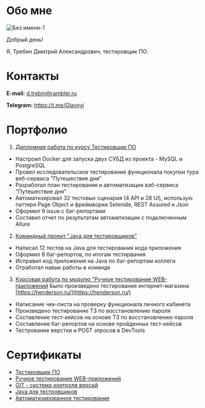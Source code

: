 # Обо мне
![Без имени-1](https://user-images.githubusercontent.com/99739699/196865280-47de04a0-0d77-43bd-b401-d73a6dcfb20f.png)


Добрый день!

Я, Требин Дмитрий Александрович, тестировщик ПО.

# Контакты

**E-mail:** [d.trebin@rambler.ru](mailto:d.trebin@rambler.ru)

**Telegram:** https://t.me/Glavnyi 

# Портфолио

1. [Дипломная работа по курсу Тестировщик ПО](https://github.com/TrebinD/Diplom_JourneyDay)
* Настроил Docker для запуска двух CУБД из проекта - MySQL и PostgreSQL
* Провел исследовательское тестирование функционала покупки тура веб-сервиса "Путешествие дня"
* Разработал план тестирования и автоматизации вэб-сервиса "Путешествие дня"
* Автоматизировал 32 тестовых сценария (4 API и 28 UI), использую паттерн Page Object и фреймворки Selenide, REST Assured и Json
* Оформил 9 issue с баг-репортами
* Составил отчет по результатам автоматизации с подключенным Allure

2. [Командный проект "Java для тестировщиков"](https://github.com/TrebinD/TeamDiplom)
* Написал 12 тестов на Java для тестирования кода приложения
* Оформил 6 баг-репортов, по итогам тестирвания
* Исправил код приложения на Java по баг-репортам коллеги
* Отработал навык работы в команде

3. [Курсовая работа по модулю "Ручное тестирование WEB-приложений](https://docs.google.com/spreadsheets/d/1FCjOs23YzZfVnsY3imJJecxVwGcPKA3fYFAdsadHD-E/edit#gid=0)
 Было произведено тестирование интернет-магазина [https://henderson.ru/](https://henderson.ru/)
* Написание чек-листа на проверку функционала личного кабинета
* Произведено тестирование TЗ по восстановлению пароля
* Составление тест-кейсов на основе ТЗ по восстановлению пароля
* Составление баг-репортов на основе пройденных тест-кейсов
* Тестрование верстки и POST зпросов в DevTools

# Сертификаты

* [Тестировщик ПО](./pdf/Test_PO.pdf)
* [Ручное тестирование WEB-приложений](./pdf/Manual_Test.pdf)
* [GIT - система контроля версий](./pdf/Git.pdf)
* [Java для тестровщиков](./pdf/Java_for_test.pdf)
* [Автоматизированное тестирование](./pdf/Auto_Test.pdf)
